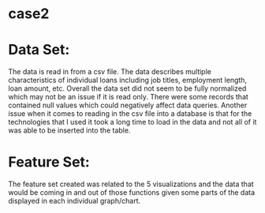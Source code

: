# case2

# Data Set:
The data is read in from a csv file. The data describes multiple characteristics of individual loans including job titles, employment length, loan amount, etc. Overall the data set did not seem to be fully normalized which may not be an issue if it is read only. There were some records that contained null values which could negatively affect data queries. Another issue when it comes to reading in the csv file into a database is that for the technologies that I used it took a long time to load in the data and not all of it was able to be inserted into the table. 

# Feature Set:
The feature set created was related to the 5 visualizations and the data that would be coming in and out of those functions given some parts of the data displayed in each individual graph/chart.
